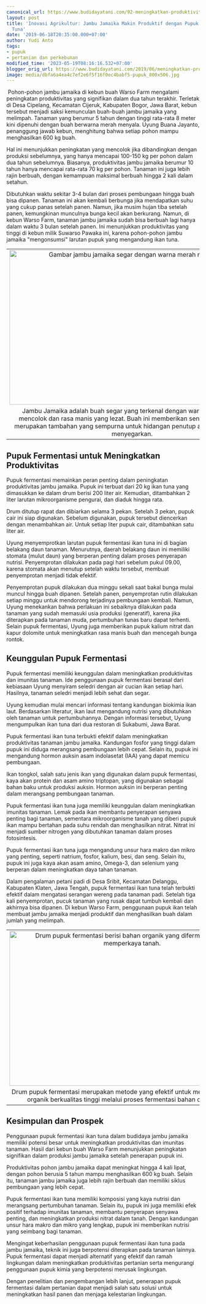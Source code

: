 ```yaml
---
canonical_url: https://www.budidayatani.com/92-meningkatkan-produktivitas
layout: post
title: 'Inovasi Agrikultur: Jambu Jamaika Makin Produktif dengan Pupuk Fermentasi
  Tuna'
date: '2019-06-18T20:35:00.000+07:00'
author: Yudi Anto
tags:
- pupuk
- pertanian dan perkebunan
modified_time: '2023-05-19T08:16:16.532+07:00'
blogger_orig_url: https://www.budidayatani.com/2019/06/meningkatkan-produktivitas-dan-imunitas.html
image: media/dbfa6a4ea4c7ef2e6f5f16f0ec4babf5-pupuk_800x506.jpg
---
```

<p>&nbsp;Pohon-pohon jambu jamaika di kebun buah Warso Farm mengalami peningkatan produktivitas yang signifikan dalam dua tahun terakhir. Terletak di Desa Cipelang, Kecamatan Cijeruk, Kabupaten Bogor, Jawa Barat, kebun tersebut menjadi saksi kemunculan buah-buah jambu jamaika yang melimpah. Tanaman yang berumur 5 tahun dengan tinggi rata-rata 8 meter kini dipenuhi dengan buah berwarna merah menyala. Uyung Buana Jayanto, penanggung jawab kebun, menghitung bahwa setiap pohon mampu menghasilkan 600 kg buah.</p><p>Hal ini menunjukkan peningkatan yang mencolok jika dibandingkan dengan produksi sebelumnya, yang hanya mencapai 100-150 kg per pohon dalam dua tahun sebelumnya. Biasanya, produktivitas jambu jamaika berumur 10 tahun hanya mencapai rata-rata 70 kg per pohon. Tanaman ini juga lebih rajin berbuah, dengan kemampuan maksimal berbuah hingga 2 kali dalam setahun.</p><p>Dibutuhkan waktu sekitar 3-4 bulan dari proses pembungaan hingga buah bisa dipanen. Tanaman ini akan kembali berbunga jika mendapatkan suhu yang cukup panas setelah panen. Namun, jika musim hujan tiba setelah panen, kemungkinan munculnya bunga kecil akan berkurang. Namun, di kebun Warso Farm, tanaman jambu jamaika sudah bisa berbuah lagi hanya dalam waktu 3 bulan setelah panen. Ini menunjukkan produktivitas yang tinggi di kebun milik Suwarso Pawaka ini, karena pohon-pohon jambu jamaika "mengonsumsi" larutan pupuk yang mengandung ikan tuna.</p><table align="center" cellpadding="0" cellspacing="0" class="tr-caption-container" style="margin-left: auto; margin-right: auto;"><tbody><tr><td style="text-align: center;"><a href="https://blogger.googleusercontent.com/img/b/R29vZ2xl/AVvXsEgSvaHytUmPvUdlPFdiUIoP-bL47wjQSDAYzEV-41x8L7piQqLp32-R2BIk06DviwHSKSSRbhgo_8ELsSmFCp9Fw_c5L8BBV-9_4vJRQHzQXnKIf_4KVzvWrguM4DufGWY95FVj26WvsefknXughvWtoY_MqwyL6hgwXLExasli-tszW5P7SLHKXw9QNA/s800/pupuk_800x506.jpg" imageanchor="1" style="margin-left: auto; margin-right: auto;"><img alt="Gambar jambu jamaika segar dengan warna merah menyala" border="0" data-original-height="506" data-original-width="800" height="404" src="https://blogger.googleusercontent.com/img/b/R29vZ2xl/AVvXsEgSvaHytUmPvUdlPFdiUIoP-bL47wjQSDAYzEV-41x8L7piQqLp32-R2BIk06DviwHSKSSRbhgo_8ELsSmFCp9Fw_c5L8BBV-9_4vJRQHzQXnKIf_4KVzvWrguM4DufGWY95FVj26WvsefknXughvWtoY_MqwyL6hgwXLExasli-tszW5P7SLHKXw9QNA/w640-h404/pupuk_800x506.jpg" title="Jambu Jamaika: Buah Segar dengan Kecantikan Merah yang Menggoda" width="640" /></a></td></tr><tr><td class="tr-caption" style="text-align: center;">Jambu Jamaika adalah buah segar yang terkenal dengan warna merah yang mencolok dan rasa manis yang lezat. Buah ini memberikan sensasi eksotis dan merupakan tambahan yang sempurna untuk hidangan penutup atau camilan yang menyegarkan.</td></tr></tbody></table><h2>Pupuk Fermentasi untuk Meningkatkan Produktivitas</h2><p>Pupuk fermentasi memainkan peran penting dalam peningkatan produktivitas jambu jamaika. Pupuk ini terbuat dari 20 kg ikan tuna yang dimasukkan ke dalam drum berisi 200 liter air. Kemudian, ditambahkan 2 liter larutan mikroorganisme pengurai, dan diaduk hingga rata.</p><p>Drum ditutup rapat dan dibiarkan selama 3 pekan. Setelah 3 pekan, pupuk cair ini siap digunakan. Sebelum digunakan, pupuk tersebut diencerkan dengan menambahkan air. Untuk setiap liter pupuk cair, ditambahkan satu liter air.</p><p>Uyung menyemprotkan larutan pupuk fermentasi ikan tuna ini di bagian belakang daun tanaman. Menurutnya, daerah belakang daun ini memiliki stomata (mulut daun) yang berperan penting dalam proses penyerapan nutrisi. Penyemprotan dilakukan pada pagi hari sebelum pukul 09.00, karena stomata akan menutup setelah waktu tersebut, membuat penyemprotan menjadi tidak efektif.</p><p>Penyemprotan pupuk dilakukan dua minggu sekali saat bakal bunga mulai muncul hingga buah dipanen. Setelah panen, penyemprotan rutin dilakukan setiap minggu untuk mendorong terjadinya pembungaan kembali. Namun, Uyung menekankan bahwa perlakuan ini sebaiknya dilakukan pada tanaman yang sudah memasuki usia produksi (generatif), karena jika diterapkan pada tanaman muda, pertumbuhan tunas baru dapat terhenti. Selain pupuk fermentasi, Uyung juga memberikan pupuk kalium nitrat dan kapur dolomite untuk meningkatkan rasa manis buah dan mencegah bunga rontok.</p><h2>Keunggulan Pupuk Fermentasi</h2><p>Pupuk fermentasi memiliki keunggulan dalam meningkatkan produktivitas dan imunitas tanaman. Ide penggunaan pupuk fermentasi berasal dari kebiasaan Uyung menyiram seledri dengan air cucian ikan setiap hari. Hasilnya, tanaman seledri menjadi lebih sehat dan segar.</p><p>Uyung kemudian mulai mencari informasi tentang kandungan biokimia ikan laut. Berdasarkan literatur, ikan laut mengandung nutrisi yang dibutuhkan oleh tanaman untuk pertumbuhannya. Dengan informasi tersebut, Uyung mengumpulkan ikan tuna dari dua restoran di Sukabumi, Jawa Barat.</p><p>Pupuk fermentasi ikan tuna terbukti efektif dalam meningkatkan produktivitas tanaman jambu jamaika. Kandungan fosfor yang tinggi dalam pupuk ini diduga merangsang pembungaan lebih cepat. Selain itu, pupuk ini mengandung hormon auksin asam indolasetat (IAA) yang dapat memicu pembungaan.</p><p>Ikan tongkol, salah satu jenis ikan yang digunakan dalam pupuk fermentasi, kaya akan protein dan asam amino triptopan, yang digunakan sebagai bahan baku untuk produksi auksin. Hormon auksin ini berperan penting dalam merangsang pembungaan tanaman.</p><p>Pupuk fermentasi ikan tuna juga memiliki keunggulan dalam meningkatkan imunitas tanaman. Lemak pada ikan membantu penyerapan senyawa penting bagi tanaman, sementara mikroorganisme tanah yang diberi pupuk ikan mampu bertahan pada suhu rendah dan menghasilkan nitrat. Nitrat ini menjadi sumber nitrogen yang dibutuhkan tanaman dalam proses fotosintesis.</p><p>Pupuk fermentasi ikan tuna juga mengandung unsur hara makro dan mikro yang penting, seperti natrium, fosfor, kalium, besi, dan seng. Selain itu, pupuk ini juga kaya akan asam amino, Omega-3, dan selenium yang berperan dalam meningkatkan daya tahan tanaman.</p><p>Dalam pengalaman petani padi di Desa Sribit, Kecamatan Delanggu, Kabupaten Klaten, Jawa Tengah, pupuk fermentasi ikan tuna telah terbukti efektif dalam mengatasi serangan wereng pada tanaman padi. Setelah tiga kali penyemprotan, pucuk tanaman yang rusak dapat tumbuh kembali dan akhirnya bisa dipanen. Di kebun Warso Farm, penggunaan pupuk ikan telah membuat jambu jamaika menjadi produktif dan menghasilkan buah dalam jumlah yang melimpah.</p><table align="center" cellpadding="0" cellspacing="0" class="tr-caption-container" style="margin-left: auto; margin-right: auto;"><tbody><tr><td style="text-align: center;"><a href="https://blogger.googleusercontent.com/img/b/R29vZ2xl/AVvXsEjBthtTOt5CLPqPcM2JHboAA0RcQ3FMrS4SAGQmfbgykUslaz1nTfeCSOHrJelH-NBDM7Ne1Vo2IAM2938EOphJT-_5_UOwvm8124iYCK9umxQB_7B4X5AXuSKYK0YCjNLc1YnU1B8BqewWZPL4IK7QBgrwZrGsxQh1N4i3I9X-IxuSo-n_MebVIMf7DQ/s800/pupuk_800x505.jpg" imageanchor="1" style="margin-left: auto; margin-right: auto;"><img alt="Drum pupuk fermentasi berisi bahan organik yang difermentasi untuk memperkaya tanah." border="0" data-original-height="505" data-original-width="800" height="404" src="https://blogger.googleusercontent.com/img/b/R29vZ2xl/AVvXsEjBthtTOt5CLPqPcM2JHboAA0RcQ3FMrS4SAGQmfbgykUslaz1nTfeCSOHrJelH-NBDM7Ne1Vo2IAM2938EOphJT-_5_UOwvm8124iYCK9umxQB_7B4X5AXuSKYK0YCjNLc1YnU1B8BqewWZPL4IK7QBgrwZrGsxQh1N4i3I9X-IxuSo-n_MebVIMf7DQ/w640-h404/pupuk_800x505.jpg" title="Drum Pupuk Fermentasi: Memperkaya Tanah dengan Bahan Organik yang Difermentasi" width="640" /></a></td></tr><tr><td class="tr-caption" style="text-align: center;">Drum pupuk fermentasi merupakan metode yang efektif untuk menghasilkan pupuk organik berkualitas tinggi melalui proses fermentasi bahan organik alami.</td></tr></tbody></table><h2>Kesimpulan dan Prospek</h2><p>Penggunaan pupuk fermentasi ikan tuna dalam budidaya jambu jamaika memiliki potensi besar untuk meningkatkan produktivitas dan imunitas tanaman. Hasil dari kebun buah Warso Farm menunjukkan peningkatan signifikan dalam produksi jambu jamaika setelah penerapan pupuk ini.</p><p>Produktivitas pohon jambu jamaika dapat meningkat hingga 4 kali lipat, dengan pohon berusia 5 tahun mampu menghasilkan 600 kg buah. Selain itu, tanaman jambu jamaika juga lebih rajin berbuah dan memiliki siklus pembungaan yang lebih cepat.</p><p>Pupuk fermentasi ikan tuna memiliki komposisi yang kaya nutrisi dan merangsang pertumbuhan tanaman. Selain itu, pupuk ini juga memiliki efek positif terhadap imunitas tanaman, membantu penyerapan senyawa penting, dan meningkatkan produksi nitrat dalam tanah. Dengan kandungan unsur hara makro dan mikro yang lengkap, pupuk ini memberikan nutrisi yang seimbang bagi tanaman.</p><p>Mengingat keberhasilan penggunaan pupuk fermentasi ikan tuna pada jambu jamaika, teknik ini juga berpotensi diterapkan pada tanaman lainnya. Pupuk fermentasi dapat menjadi alternatif yang efektif dan ramah lingkungan dalam meningkatkan produktivitas pertanian serta mengurangi penggunaan pupuk kimia yang berpotensi merusak lingkungan.</p><p>Dengan penelitian dan pengembangan lebih lanjut, penerapan pupuk fermentasi dalam pertanian dapat menjadi salah satu solusi untuk meningkatkan hasil panen dan menjaga kelestarian lingkungan.</p>